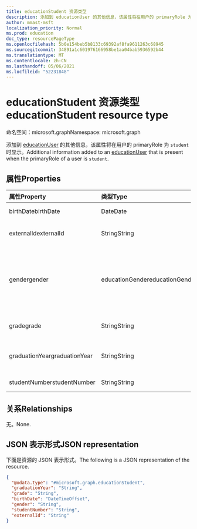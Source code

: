 ```yaml
---
title: educationStudent 资源类型
description: 添加到 educationUser 的其他信息，该属性将在用户的 primaryRole 为 `student` 时显示。
author: mmast-msft
localization_priority: Normal
ms.prod: education
doc_type: resourcePageType
ms.openlocfilehash: 5b0e154beb5b8133c69392af8fa9611263c68945
ms.sourcegitcommit: 34891a1c601976166958be1aa04bab5936592b44
ms.translationtype: MT
ms.contentlocale: zh-CN
ms.lasthandoff: 05/06/2021
ms.locfileid: "52231848"
---
```

# <a name="educationstudent-resource-type"></a><span data-ttu-id="cd90b-103">educationStudent 资源类型</span><span class="sxs-lookup"><span data-stu-id="cd90b-103">educationStudent resource type</span></span>

<span data-ttu-id="cd90b-104">命名空间：microsoft.graph</span><span class="sxs-lookup"><span data-stu-id="cd90b-104">Namespace: microsoft.graph</span></span>

<span data-ttu-id="cd90b-105">添加到 [educationUser](educationuser.md) 的其他信息，该属性将在用户的 primaryRole 为 `student` 时显示。</span><span class="sxs-lookup"><span data-stu-id="cd90b-105">Additional information added to an [educationUser](educationuser.md) that is present when the primaryRole of a user is `student`.</span></span>

## <a name="properties"></a><span data-ttu-id="cd90b-106">属性</span><span class="sxs-lookup"><span data-stu-id="cd90b-106">Properties</span></span>

| <span data-ttu-id="cd90b-107">属性</span><span class="sxs-lookup"><span data-stu-id="cd90b-107">Property</span></span>       | <span data-ttu-id="cd90b-108">类型</span><span class="sxs-lookup"><span data-stu-id="cd90b-108">Type</span></span>            | <span data-ttu-id="cd90b-109">说明</span><span class="sxs-lookup"><span data-stu-id="cd90b-109">Description</span></span>                                                               |
| :------------- | :-------------- | :------------------------------------------------------------------------ |
| <span data-ttu-id="cd90b-110">birthDate</span><span class="sxs-lookup"><span data-stu-id="cd90b-110">birthDate</span></span>      | <span data-ttu-id="cd90b-111">Date</span><span class="sxs-lookup"><span data-stu-id="cd90b-111">Date</span></span>            | <span data-ttu-id="cd90b-112">学生的出生日期。</span><span class="sxs-lookup"><span data-stu-id="cd90b-112">Birth date of the student.</span></span>                                                |
| <span data-ttu-id="cd90b-113">externalId</span><span class="sxs-lookup"><span data-stu-id="cd90b-113">externalId</span></span>     | <span data-ttu-id="cd90b-114">String</span><span class="sxs-lookup"><span data-stu-id="cd90b-114">String</span></span>          | <span data-ttu-id="cd90b-115">源系统中学生的 ID。</span><span class="sxs-lookup"><span data-stu-id="cd90b-115">ID of the student in the source system.</span></span>                                   |
| <span data-ttu-id="cd90b-116">gender</span><span class="sxs-lookup"><span data-stu-id="cd90b-116">gender</span></span>         | <span data-ttu-id="cd90b-117">educationGender</span><span class="sxs-lookup"><span data-stu-id="cd90b-117">educationGender</span></span> | <span data-ttu-id="cd90b-118">可能的值包括 `female`、`male`、`other`、`unknownFutureValue`。</span><span class="sxs-lookup"><span data-stu-id="cd90b-118">The possible values are: `female`, `male`, `other`, `unknownFutureValue`.</span></span> |
| <span data-ttu-id="cd90b-119">grade</span><span class="sxs-lookup"><span data-stu-id="cd90b-119">grade</span></span>          | <span data-ttu-id="cd90b-120">String</span><span class="sxs-lookup"><span data-stu-id="cd90b-120">String</span></span>          | <span data-ttu-id="cd90b-121">学生的当前年级。</span><span class="sxs-lookup"><span data-stu-id="cd90b-121">Current grade level of the student.</span></span>                                       |
| <span data-ttu-id="cd90b-122">graduationYear</span><span class="sxs-lookup"><span data-stu-id="cd90b-122">graduationYear</span></span> | <span data-ttu-id="cd90b-123">String</span><span class="sxs-lookup"><span data-stu-id="cd90b-123">String</span></span>          | <span data-ttu-id="cd90b-124">学生从学校毕业的年份。</span><span class="sxs-lookup"><span data-stu-id="cd90b-124">Year the student is graduating from the school.</span></span>                           |
| <span data-ttu-id="cd90b-125">studentNumber</span><span class="sxs-lookup"><span data-stu-id="cd90b-125">studentNumber</span></span>  | <span data-ttu-id="cd90b-126">String</span><span class="sxs-lookup"><span data-stu-id="cd90b-126">String</span></span>          | <span data-ttu-id="cd90b-127">学生编号。</span><span class="sxs-lookup"><span data-stu-id="cd90b-127">Student Number.</span></span>                                                           |

## <a name="relationships"></a><span data-ttu-id="cd90b-128">关系</span><span class="sxs-lookup"><span data-stu-id="cd90b-128">Relationships</span></span>

<span data-ttu-id="cd90b-129">无。</span><span class="sxs-lookup"><span data-stu-id="cd90b-129">None.</span></span>

## <a name="json-representation"></a><span data-ttu-id="cd90b-130">JSON 表示形式</span><span class="sxs-lookup"><span data-stu-id="cd90b-130">JSON representation</span></span>

<span data-ttu-id="cd90b-131">下面是资源的 JSON 表示形式。</span><span class="sxs-lookup"><span data-stu-id="cd90b-131">The following is a JSON representation of the resource.</span></span>

<!-- {
  "blockType": "resource",
  "@odata.type": "microsoft.graph.educationStudent"
}
-->

```json
{
  "@odata.type": "#microsoft.graph.educationStudent",
  "graduationYear": "String",
  "grade": "String",
  "birthDate": "DateTimeOffset",
  "gender": "String",
  "studentNumber": "String",
  "externalId": "String"
}
```
